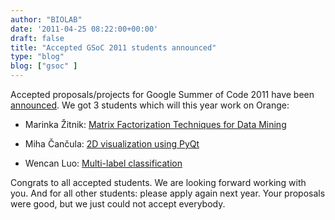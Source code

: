 ```yaml
---
author: "BIOLAB"
date: '2011-04-25 08:22:00+00:00'
draft: false
title: "Accepted GSoC 2011 students announced"
type: "blog"
blog: ["gsoc" ]
---
```


Accepted proposals/projects for Google Summer of Code 2011 have been [announced](http://socghop.appspot.com/gsoc/projects/list/google/gsoc2011). We got 3 students which will this year work on Orange:  

* Marinka Žitnik: [Matrix Factorization Techniques for Data Mining](http://socghop.appspot.com/gsoc/project/google/gsoc2011/marinkazitnik/7001)  

* Miha Čančula: [2D visualization using PyQt](http://socghop.appspot.com/gsoc/project/google/gsoc2011/noughmad/23001)  

* Wencan Luo: [Multi-label classification](http://socghop.appspot.com/gsoc/project/google/gsoc2011/wcluo/14001)

Congrats to all accepted students. We are looking forward working with you. And for all other students: please apply again next year. Your proposals were good, but we just could not accept everybody.
